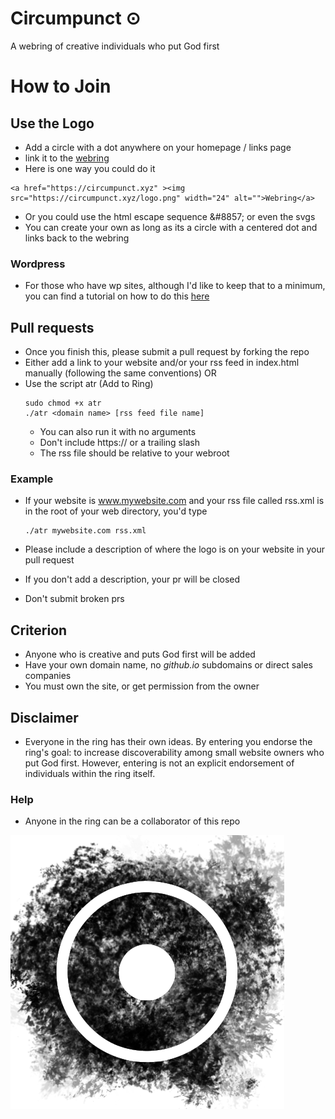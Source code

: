 # Circumpunct &#8857;
A webring of creative individuals who put God first

# How to Join
## Use the Logo
- Add a circle with a dot anywhere on your homepage / links page
- link it to the [webring](https://circumpunct.xyz)
- Here is one way you could do it
```
<a href="https://circumpunct.xyz" ><img src="https://circumpunct.xyz/logo.png" width="24" alt="">Webring</a>
```
- Or you could use the html escape sequence &amp;#8857; or even the svgs
- You can create your own as long as its a circle with a centered dot and links back to the webring
### Wordpress
- For those who have wp sites, although I'd like to keep that to a minimum, you can find a tutorial on how to do this [here](https://www.competethemes.com/blog/link-image-url-wordpress/)

## Pull requests
- Once you finish this, please submit a pull request by forking the repo
- Either add a link to your website and/or your rss feed in index.html manually (following the same conventions) OR
- Use the script atr (Add to Ring)
    ```
    sudo chmod +x atr
    ./atr <domain name> [rss feed file name]
    ```
    * You can also run it with no arguments
    * Don't include https:// or a trailing slash
    * The rss file should be relative to your webroot
### Example
- If your website is www.mywebsite.com and your rss file called rss.xml is in the root of your web directory, you'd type
    ```
    ./atr mywebsite.com rss.xml
    ```

- Please include a description of where the logo is on your website in your pull request
- If you don't add a description, your pr will be closed
- Don't submit broken prs

## Criterion
- Anyone who is creative and puts God first will be added
- Have your own domain name, no *github.io* subdomains or direct sales companies
- You must own the site, or get permission from the owner

## Disclaimer
- Everyone in the ring has their own ideas. By entering you endorse the ring's goal: to increase discoverability among small website owners who put God first. However, entering is not an explicit endorsement of individuals within the ring itself.

### Help
- Anyone in the ring can be a collaborator of this repo

![logo](logo.png)
